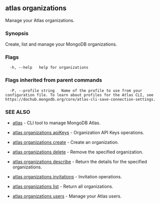 ## atlas organizations

Manage your Atlas organizations.


### Synopsis

Create, list and manage your MongoDB organizations.






### Flags

```
  -h, --help   help for organizations

```


### Flags inherited from parent commands

```
  -P, --profile string   Name of the profile to use from your configuration file. To learn about profiles for the Atlas CLI, see https://dochub.mongodb.org/core/atlas-cli-save-connection-settings.

```

### SEE ALSO


* [atlas](atlas.md)	- CLI tool to manage MongoDB Atlas.

* [atlas organizations apiKeys](atlas_organizations_apiKeys.md)	- Organization API Keys operations.

* [atlas organizations create](atlas_organizations_create.md)	- Create an organization.

* [atlas organizations delete](atlas_organizations_delete.md)	- Remove the specified organization.

* [atlas organizations describe](atlas_organizations_describe.md)	- Return the details for the specified organizations.

* [atlas organizations invitations](atlas_organizations_invitations.md)	- Invitation operations.

* [atlas organizations list](atlas_organizations_list.md)	- Return all organizations.

* [atlas organizations users](atlas_organizations_users.md)	- Manage your Atlas users.



